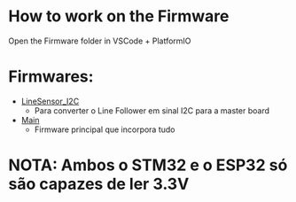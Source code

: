 # How to work on the Firmware
Open the Firmware folder in VSCode + PlatformIO

# Firmwares:
* [LineSensor_I2C](/LineSensor_I2C)
    * Para converter o Line Follower em sinal I2C para a master board
* [Main](/Main)
    * Firmware principal que incorpora tudo

# NOTA: Ambos o STM32 e o ESP32 só são capazes de ler 3.3V

